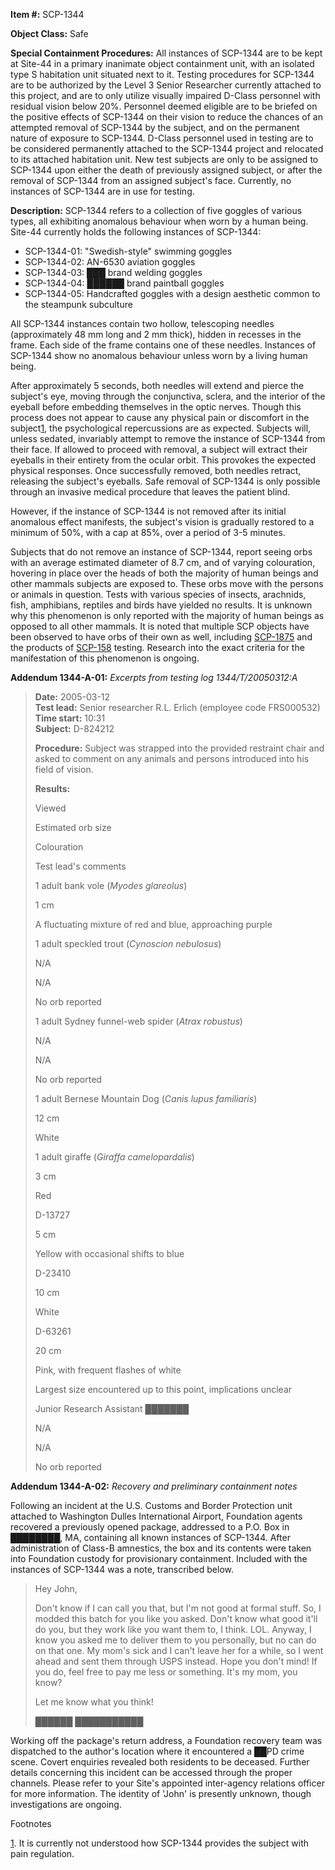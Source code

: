 **Item #:** SCP-1344

**Object Class:** Safe

**Special Containment Procedures:** All instances of SCP-1344 are to be kept at Site-44 in a primary inanimate object containment unit, with an isolated type S habitation unit situated next to it. Testing procedures for SCP-1344 are to be authorized by the Level 3 Senior Researcher currently attached to this project, and are to only utilize visually impaired D-Class personnel with residual vision below 20%. Personnel deemed eligible are to be briefed on the positive effects of SCP-1344 on their vision to reduce the chances of an attempted removal of SCP-1344 by the subject, and on the permanent nature of exposure to SCP-1344. D-Class personnel used in testing are to be considered permanently attached to the SCP-1344 project and relocated to its attached habitation unit. New test subjects are only to be assigned to SCP-1344 upon either the death of previously assigned subject, or after the removal of SCP-1344 from an assigned subject's face. Currently, no instances of SCP-1344 are in use for testing.

**Description:** SCP-1344 refers to a collection of five goggles of various types, all exhibiting anomalous behaviour when worn by a human being. Site-44 currently holds the following instances of SCP-1344:

*   SCP-1344-01: "Swedish-style" swimming goggles
*   SCP-1344-02: AN-6530 aviation goggles
*   SCP-1344-03: ███ brand welding goggles
*   SCP-1344-04: ██████ brand paintball goggles
*   SCP-1344-05: Handcrafted goggles with a design aesthetic common to the steampunk subculture

All SCP-1344 instances contain two hollow, telescoping needles (approximately 48 mm long and 2 mm thick), hidden in recesses in the frame. Each side of the frame contains one of these needles. Instances of SCP-1344 show no anomalous behaviour unless worn by a living human being.

After approximately 5 seconds, both needles will extend and pierce the subject's eye, moving through the conjunctiva, sclera, and the interior of the eyeball before embedding themselves in the optic nerves. Though this process does not appear to cause any physical pain or discomfort in the subject[1](javascript:;), the psychological repercussions are as expected. Subjects will, unless sedated, invariably attempt to remove the instance of SCP-1344 from their face. If allowed to proceed with removal, a subject will extract their eyeballs in their entirety from the ocular orbit. This provokes the expected physical responses. Once successfully removed, both needles retract, releasing the subject's eyeballs. Safe removal of SCP-1344 is only possible through an invasive medical procedure that leaves the patient blind.

However, if the instance of SCP-1344 is not removed after its initial anomalous effect manifests, the subject's vision is gradually restored to a minimum of 50%, with a cap at 85%, over a period of 3-5 minutes.

Subjects that do not remove an instance of SCP-1344, report seeing orbs with an average estimated diameter of 8.7 cm, and of varying colouration, hovering in place over the heads of both the majority of human beings and other mammals subjects are exposed to. These orbs move with the persons or animals in question. Tests with various species of insects, arachnids, fish, amphibians, reptiles and birds have yielded no results. It is unknown why this phenomenon is only reported with the majority of human beings as opposed to all other mammals. It is noted that multiple SCP objects have been observed to have orbs of their own as well, including [SCP-1875](/scp-1875) and the products of [SCP-158](/scp-158) testing. Research into the exact criteria for the manifestation of this phenomenon is ongoing.

**Addendum 1344-A-01:** _Excerpts from testing log 1344/T/20050312:A_

> **Date:** 2005-03-12  
> **Test lead:** Senior researcher R.L. Erlich (employee code FRS000532)  
> **Time start:** 10:31  
> **Subject:** D-824212
> 
> **Procedure:** Subject was strapped into the provided restraint chair and asked to comment on any animals and persons introduced into his field of vision.
> 
> **Results:**
> 
> Viewed
> 
> Estimated orb size
> 
> Colouration
> 
> Test lead's comments
> 
> 1 adult bank vole (_Myodes glareolus_)
> 
> 1 cm
> 
> A fluctuating mixture of red and blue, approaching purple
> 
> 1 adult speckled trout (_Cynoscion nebulosus_)
> 
> N/A
> 
> N/A
> 
> No orb reported
> 
> 1 adult Sydney funnel-web spider (_Atrax robustus_)
> 
> N/A
> 
> N/A
> 
> No orb reported
> 
> 1 adult Bernese Mountain Dog (_Canis lupus familiaris_)
> 
> 12 cm
> 
> White
> 
> 1 adult giraffe (_Giraffa camelopardalis_)
> 
> 3 cm
> 
> Red
> 
> D-13727
> 
> 5 cm
> 
> Yellow with occasional shifts to blue
> 
> D-23410
> 
> 10 cm
> 
> White
> 
> D-63261
> 
> 20 cm
> 
> Pink, with frequent flashes of white
> 
> Largest size encountered up to this point, implications unclear
> 
> Junior Research Assistant ███████
> 
> N/A
> 
> N/A
> 
> No orb reported

**Addendum 1344-A-02:** _Recovery and preliminary containment notes_

Following an incident at the U.S. Customs and Border Protection unit attached to Washington Dulles International Airport, Foundation agents recovered a previously opened package, addressed to a P.O. Box in ████████, MA, containing all known instances of SCP-1344. After administration of Class-B amnestics, the box and its contents were taken into Foundation custody for provisionary containment. Included with the instances of SCP-1344 was a note, transcribed below.

> Hey John,
> 
> Don't know if I can call you that, but I'm not good at formal stuff. So, I modded this batch for you like you asked. Don't know what good it'll do you, but they work like you want them to, I think. LOL. Anyway, I know you asked me to deliver them to you personally, but no can do on that one. My mom's sick and I can't leave her for a while, so I went ahead and sent them through USPS instead. Hope you don't mind! If you do, feel free to pay me less or something. It's my mom, you know?
> 
> Let me know what you think!
> 
> ██████ ███████████

Working off the package's return address, a Foundation recovery team was dispatched to the author's location where it encountered a ██PD crime scene. Covert enquiries revealed both residents to be deceased. Further details concerning this incident can be accessed through the proper channels. Please refer to your Site's appointed inter-agency relations officer for more information. The identity of 'John' is presently unknown, though investigations are ongoing.

Footnotes

[1](javascript:;). It is currently not understood how SCP-1344 provides the subject with pain regulation.